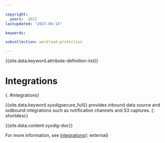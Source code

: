 ```yaml
---

copyright:
  years:  2023
lastupdated: "2023-04-14"

keywords:

subcollection: workload-protection

---
```


{{site.data.keyword.attribute-definition-list}}

# Integrations
{: #integrations}

{{site.data.keyword.sysdigsecure_full}} provides inbound data source and outbound integrations such as notification channels and S3 captures.
{: shortdesc}

{{site.data.content.sysdig-doc}}

For more information, see [Integrations](https://docs.sysdig.com/en/integrations-for-sysdig-secure.html){: external}
